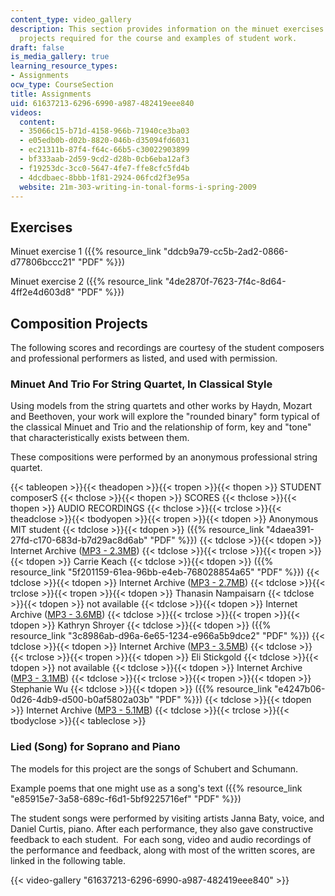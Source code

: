 ```yaml
---
content_type: video_gallery
description: This section provides information on the minuet exercises and composition
  projects required for the course and examples of student work.
draft: false
is_media_gallery: true
learning_resource_types:
- Assignments
ocw_type: CourseSection
title: Assignments
uid: 61637213-6296-6990-a987-482419eee840
videos:
  content:
  - 35066c15-b71d-4158-966b-71940ce3ba03
  - e05edb0b-d02b-8820-046b-d35094fd6031
  - ec21311b-87f4-f64c-66b5-c30022903899
  - bf333aab-2d59-9cd2-d28b-0cb6eba12af3
  - f19253dc-3cc0-5647-4fe7-ffe8cfc5fd4b
  - 4dcdbaec-8bbb-1f81-2924-06fcd2f3e95a
  website: 21m-303-writing-in-tonal-forms-i-spring-2009
---
```

## Exercises

Minuet exercise 1 ({{% resource_link "ddcb9a79-cc5b-2ad2-0866-d77806bccc21" "PDF" %}})

Minuet exercise 2 ({{% resource_link "4de2870f-7623-7f4c-8d64-4ff2e4d603d8" "PDF" %}})

## Composition Projects

The following scores and recordings are courtesy of the student composers and professional performers as listed, and used with permission.

### Minuet And Trio For String Quartet, In Classical Style

Using models from the string quartets and other works by Haydn, Mozart and Beethoven, your work will explore the "rounded binary" form typical of the classical Minuet and Trio and the relationship of form, key and "tone" that characteristically exists between them.

These compositions were performed by an anonymous professional string quartet.

{{< tableopen >}}{{< theadopen >}}{{< tropen >}}{{< thopen >}}
STUDENT composerS
{{< thclose >}}{{< thopen >}}
SCORES
{{< thclose >}}{{< thopen >}}
AUDIO RECORDINGS
{{< thclose >}}{{< trclose >}}{{< theadclose >}}{{< tbodyopen >}}{{< tropen >}}{{< tdopen >}}
Anonymous MIT student
{{< tdclose >}}{{< tdopen >}}
({{% resource_link "4daea391-27fd-c170-683d-b7d29ac8d6ab" "PDF" %}})
{{< tdclose >}}{{< tdopen >}}
Internet Archive ([MP3 - 2.3MB](http://www.archive.org/download/MIT21M.303S09/assn_sq_anon.mp3))
{{< tdclose >}}{{< trclose >}}{{< tropen >}}{{< tdopen >}}
Carrie Keach
{{< tdclose >}}{{< tdopen >}}
({{% resource_link "5f201159-61ea-96bb-e4eb-768028854a65" "PDF" %}})
{{< tdclose >}}{{< tdopen >}}
Internet Archive ([MP3 - 2.7MB](http://www.archive.org/download/MIT21M.303S09/assn_sq_keach.mp3))
{{< tdclose >}}{{< trclose >}}{{< tropen >}}{{< tdopen >}}
Thanasin Nampaisarn
{{< tdclose >}}{{< tdopen >}}
not available
{{< tdclose >}}{{< tdopen >}}
Internet Archive ([MP3 - 3.6MB](http://www.archive.org/download/MIT21M.303S09/assn_sq_nampaisarn.mp3))
{{< tdclose >}}{{< trclose >}}{{< tropen >}}{{< tdopen >}}
Kathryn Shroyer
{{< tdclose >}}{{< tdopen >}}
({{% resource_link "3c8986ab-d96a-6e65-1234-e966a5b9dce2" "PDF" %}})
{{< tdclose >}}{{< tdopen >}}
Internet Archive ([MP3 - 3.5MB](http://www.archive.org/download/MIT21M.303S09/assn_sq_shroyer.mp3))
{{< tdclose >}}{{< trclose >}}{{< tropen >}}{{< tdopen >}}
Eli Stickgold
{{< tdclose >}}{{< tdopen >}}
not available
{{< tdclose >}}{{< tdopen >}}
Internet Archive ([MP3 - 3.1MB](http://www.archive.org/download/MIT21M.303S09/assn_sq_stickgold.mp3))
{{< tdclose >}}{{< trclose >}}{{< tropen >}}{{< tdopen >}}
Stephanie Wu
{{< tdclose >}}{{< tdopen >}}
({{% resource_link "e4247b06-0d26-4db9-d500-b0af5802a03b" "PDF" %}})
{{< tdclose >}}{{< tdopen >}}
Internet Archive ([MP3 - 5.1MB](http://www.archive.org/download/MIT21M.303S09/assn_sq_wu.mp3))
{{< tdclose >}}{{< trclose >}}{{< tbodyclose >}}{{< tableclose >}}

### Lied (Song) for Soprano and Piano

The models for this project are the songs of Schubert and Schumann.

Example poems that one might use as a song's text ({{% resource_link "e85915e7-3a58-689c-f6d1-5bf9225716ef" "PDF" %}})

The student songs were performed by visiting artists Janna Baty, voice, and Daniel Curtis, piano. After each performance, they also gave constructive feedback to each student.  For each song, video and audio recordings of the performance and feedback, along with most of the written scores, are linked in the following table.

{{< video-gallery "61637213-6296-6990-a987-482419eee840" >}}